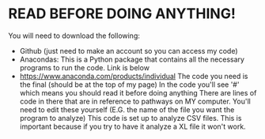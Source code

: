 # READ BEFORE DOING ANYTHING!
You will need to download the following:
 - Github (just need to make an account so you can access my code)
 - Anacondas: This is a Python package that contains all the necessary programs to run the code. Link is below
 - https://www.anaconda.com/products/individual
 The code you need is the final (should be at the top of my page)
 In the code you'll see '#' which means you should read it before doing anything
 There are lines of code in there that are in reference to pathways on MY computer. You'll need to edit these yourself (E.G. the name of the file you want the program to analyze)
 This code is set up to analyze CSV files. This is important because if you try to have it analyze a XL file it won't work.
 
